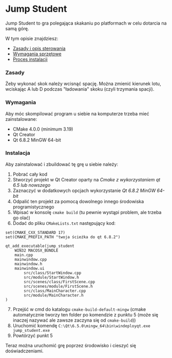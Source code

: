 # Jump Student
Jump Student to gra polegająca skakaniu po platformach w celu dotarcia na samą górę.

W tym opisie znajdziesz:
* [Zasady i opis sterowania](#zasady)
* [Wymagania sprzętowe](#wymagania)
* [Proces instalacji](#instalacja)

### Zasady
Żeby wykonać skok należy wcisnąć spację. Można zmienić kierunek lotu, wciskając A lub D podczas 
"ładowania" skoku (czyli trzymania spacji).

### Wymagania
Aby móc skompilować program u siebie na komputerze trzeba mieć zainstalowane:
* CMake 4.0.0 (minimum 3.19)
* Qt Creator
* Qt 6.8.2 MinGW 64-bit

### Instalacja
Aby zainstalować i zbuildować tę grę u siebie należy:
1. Pobrać cały kod
2. Stworzyć projekt w Qt Creator oparty na *Cmake z wykorzystaniem qt 6.5 lub nowszego*
3. Zaznaczyć w dodatkowych opcjach wykorzystanie *Qt 6.8.2 MinGW 64-bit*
4. Odpalić ten projekt za pomocą dowolnego innego środowiska programistycznego
5. Wpisać w konsolę `cmake build` (tu pewnie wystąpi problem, ale trzeba go olać)
6. Dodać do pliku `CMakeLists.txt` następujący kod:
```
set(CMAKE_CXX_STANDARD 17)
set(CMAKE_PREFIX_PATH "twoja ścieżka do qt 6.8.2")

qt_add_executable(jump_student
    WIN32 MACOSX_BUNDLE
    main.cpp
    mainwindow.cpp
    mainwindow.h
    mainwindow.ui
        src/class/StartWindow.cpp
        src/module/StartWindow.h
        src/scenes/class/FirstScene.cpp
        src/scenes/module/FirstScene.h
        src/class/MainCharacter.cpp
        src/module/MainCharacter.h
)
```
7. Przejść w cmd do katalogu `cmake-build-default-mingw` (cmake automatycznie tworzy ten folder po komendzie z punktu 5 (może się inaczej nazywać ale zawsze zaczyna się od `cmake-build`))
8. Uruchomić komendę `C:\Qt\6.5.0\mingw_64\bin\windeployqt.exe jump_student.exe`
9. Powtórzyć punkt 5

Teraz można uruchomić grę poprzez środowisko i cieszyć się doświadczeniami.